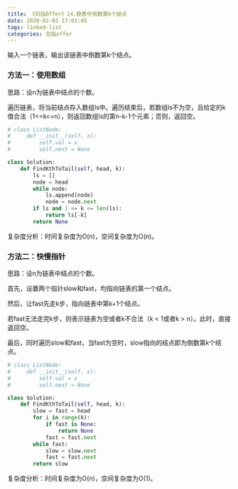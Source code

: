 ```yaml
---
title: 《剑指Offer》14.链表中倒数第k个结点
date: 2020-02-03 17:01:45
tags: linked-list
categories: 剑指offer
---
```


输入一个链表，输出该链表中倒数第k个结点。

<!--more-->

### 方法一：使用数组

思路：设n为链表中结点的个数。

遍历链表，将当前结点存入数组ls中。遍历结束后，若数组ls不为空，且给定的k值合法（1<=k<=n），则返回数组ls的第n-k-1个元素；否则，返回空。

```python
# class ListNode:
#     def __init__(self, x):
#         self.val = x
#         self.next = None

class Solution:
    def FindKthToTail(self, head, k):
        ls = []
        node = head
        while node:
            ls.append(node)
            node = node.next
        if ls and 1 <= k <= len(ls):
            return ls[-k]
        return None
```

复杂度分析：时间复杂度为O(n)，空间复杂度为O(n)。

### 方法二：快慢指针

思路：设n为链表中结点的个数。

首先，设置两个指针slow和fast，均指向链表的第一个结点。

然后，让fast先走k步，指向链表中第k+1个结点。

若fast无法走完k步，则表示链表为空或者k不合法（k < 1或者k > n）。此时，直接返回空。

最后，同时遍历slow和fast，当fast为空时，slow指向的结点即为倒数第k个结点。

```python
# class ListNode:
#     def __init__(self, x):
#         self.val = x
#         self.next = None

class Solution:
    def FindKthToTail(self, head, k):
        slow = fast = head
        for i in range(k):
            if fast is None:
                return None
            fast = fast.next
        while fast:
            slow = slow.next
            fast = fast.next
        return slow
```

复杂度分析：时间复杂度为O(n)，空间复杂度为O(1)。

